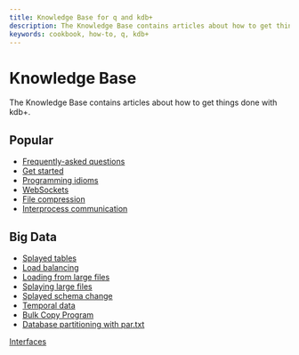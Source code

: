 ```yaml
---
title: Knowledge Base for q and kdb+
description: The Knowledge Base contains articles about how to get things done with kdb+.
keywords: cookbook, how-to, q, kdb+
---
```


# Knowledge Base

The Knowledge Base contains articles about how to get things done with kdb+.


## Popular 

-   [Frequently-asked questions](faq.md)         
-   [Get started](../learn/index.md)                   
-   [Programming idioms](programming-idioms.md)  
-   [WebSockets](websockets.md)                  
-   [File compression](file-compression.md)      
-   [Interprocess communication](ipc.md)         
 
                                             
## Big Data

-   [Splayed tables](splayed-tables.md)
-   [Load balancing](load-balancing.md)
-   [Loading from large files](loading-from-large-files.md)
-   [Splaying large files](splaying-large-files.md)
-   [Splayed schema change](splayed-schema-change.md)
-   [Temporal data](temporal-data.md)
-   [Bulk Copy Program](bcp.md)
-   [Database partitioning with par.txt](partition.md)



<i class="far fa-hand-point-right"></i>
[Interfaces](../interfaces/index.md)